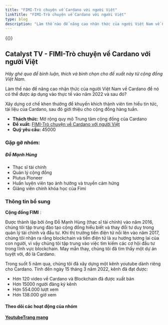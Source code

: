 ```yaml
---
title: "FIMI-Trò chuyện về Cardano với người Việt"
linkTitle: "FIMI-Trò chuyện về Cardano với người Việt"
type: blog
description: "Làm thế nào để nâng cao nhận thức của người Việt Nam về Cardano để nó có thể được áp dụng vào thực tế vào năm 2022 và sau đó?"
---
```


{{<youtube qOxHYojoAlE>}}

## Catalyst TV - FIMI-Trò chuyện về Cardano với người Việt

*Hãy ghé qua để bình luận, thích và bình chọn cho đề xuất này từ cộng đồng Việt Nam.*

Làm thế nào để nâng cao nhận thức của người Việt Nam về Cardano để nó có thể được áp dụng vào thực tế vào năm 2022 và sau đó?

Xây dựng cơ chế khen thưởng để khuyến khích thành viên tìm hiểu tin tức, tài liệu của Cardano, sau đó giới thiệu cho cộng đồng hàng tuần.

- **Thách thức:** Mở rộng quy mô Trung tâm cộng đồng của Cardano
- **Đề xuất:** [FIMI-Trò chuyện về Cardano với người Việt](https://cardano.ideascale.com/c/idea/403743)
- **Quỹ yêu cầu:** 45000

### Gặp gỡ nhóm:

##### **Đỗ Mạnh Hùng**

- Thạc sĩ tài chính
- Quản lý cộng đồng
- Plutus Pioneer
- Huấn luyện viên tạo ảnh hưởng và truyền cảm hứng
- Giảng viên chính khóa học của Fimi

### Thông tin bổ sung

**Cộng đồng FIMI** :

Được thành lập bởi ông Đỗ Mạnh Hùng (thạc sĩ tài chính) vào năm 2016, chúng tôi tập trung đào tạo cộng đồng hiểu biết và thay đổi tư duy trong quản lý tài chính và đầu tư. Khi thị trường tiền điện tử nổi lên vào năm 2017, chúng tôi nhận ra rằng blockchain và tiền điện tử là xu hướng tương lai của con người, vì vậy chúng tôi tập trung vào việc tìm kiếm các cơ hội đầu tư trong lĩnh vực blockchain. May mắn thay, chúng tôi đã tìm thấy một dự án tuyệt vời, đó là Cardano.

Trong suốt 5 năm qua, chúng tôi đã xây dựng một kênh youtube dành riêng cho Cardano. Tính đến ngày 15 tháng 3 năm 2022, kênh đã đạt được:

- Hơn 120 video về Cardano và Blockchain đã được xuất bản
- Hơn 15000 người đăng ký kênh
- Hơn 554.000 lượt xem
- Hơn 138.000 giờ xem

#### Theo dõi các hoạt động của nhóm

[**Youtube**](https://www.youtube.com/channel/UCoyi5FmVh6aFY2pWM0EI8Vg/videos)[**Trang mạng**](https://fimi.vn/ada/)
